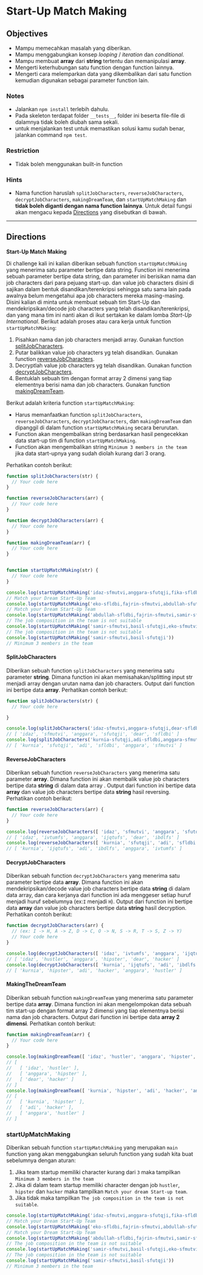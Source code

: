 # Start-Up Match Making

## Objectives

- Mampu memecahkan masalah yang diberikan.
- Mampu menggabungkan konsep _looping_ / _iteration_ dan _conditional_.
- Mampu membuat **array** dari **string** tertentu dan memanipulasi **array**.
- Mengerti keterhubungan satu function dengan function lainnya.
- Mengerti cara melemparkan data yang dikembalikan dari satu function kemudian digunakan sebagai parameter function lain.

### Notes

- Jalankan `npm install` terlebih dahulu.
- Pada skeleton terdapat folder `__tests__`, folder ini beserta file-file di dalamnya tidak boleh diubah sama sekali.
- untuk menjalankan test untuk memastikan solusi kamu sudah benar, jalankan command `npm test`.

### Restriction

- Tidak boleh menggunakan built-in function

### Hints

- Nama function haruslah `splitJobCharacters`, `reverseJobCharacters`, `decryptJobCharacters`, `makingDreamTeam`,
  dan `startUpMatchMaking` dan **tidak boleh diganti dengan nama function lainnya**. Untuk detail fungsi akan mengacu kepada [Directions](#directions) yang disebutkan di bawah.

---

## Directions

**Start-Up Match Making**

Di challenge kali ini kalian diberikan sebuah function `startUpMatchMaking` yang menerima satu parameter bertipe data string. Function ini menerima sebuah parameter bertipe data string, dan parameter ini berisikan nama dan job characters dari para pejuang start-up. dan value job characters disini di sajikan dalam bentuk disandikan/terenkripsi sehingga satu sama lain pada awalnya belum mengetahui apa job characters mereka masing-masing. Disini kalian di minta untuk membuat sebuah tim Start-Up dan mendekripsikan/decode job characters yang telah disandikan/terenkripsi, dan yang mana tim ini nanti akan di ikut sertakan ke dalam lomba _Start-Up International_. Berikut adalah proses atau cara kerja untuk function `startUpMatchMaking`:

1. Pisahkan nama dan job characters menjadi array. Gunakan function [splitJobCharacters](#SplitJobCharacters).
2. Putar balikkan value job characters yg telah disandikan. Gunakan function [reverseJobCharacters](#ReverseJobCharacters).
3. Decryptlah value job characters yg telah disandikan. Gunakan function [decryptJobCharacters](#DecryptJobCharacters).
4. Bentuklah sebuah tim dengan format array 2 dimensi yang tiap elementnya berisi nama dan job characters. Gunakan function [makingDreamTeam](#MakingTheDreamTeam).


Berikut adalah kriteria function `startUpMatchMaking`:

- Harus memanfaatkan function `splitJobCharacters`, `reverseJobCharacters`, `decryptJobCharacters`, dan `makingDreamTeam` dan dipanggil di dalam function `startUpMatchMaking` secara berurutan.
- Function akan mengembalikan string berdasarkan hasil pengecekkan data start-up tim di function `startUpMatchMaking`.
- Function akan mengembalikan string `Minimum 3 members in the team` jika data start-upnya yang sudah diolah kurang dari 3 orang.

Perhatikan contoh berikut:

```js
function splitJobCharacters(str) {
  // Your code here
}

function reverseJobCharacters(arr) {
  // Your code here
}

function decryptJobCharacters(arr) {
  // Your code here
}

function makingDreamTeam(arr) {
  // Your code here
}


function startUpMatchMaking(str) {
  // Your code here
}

console.log(startUpMatchMaking('idaz-sfmutvi,anggara-sfutqji,fika-sfldbi'))
// Match your Dream Start-Up Team
console.log(startUpMatchMaking('eko-sfldbi,fajrin-sfmutvi,abdullah-sfutqji,anggara-sfutqji'))
// Match your Dream Start-Up Team
console.log(startUpMatchMaking('abdullah-sfldbi,fajrin-sfmutvi,samir-sfldbi,eko-sfmutvi,basil-sfmutvi'))
// The job composition in the team is not suitable
console.log(startUpMatchMaking('samir-sfmutvi,basil-sfutqji,eko-sfmutvi'))
// The job composition in the team is not suitable
console.log(startUpMatchMaking('samir-sfmutvi,basil-sfutqji'))
// Minimum 3 members in the team
```

#### SplitJobCharacters


Diberikan sebuah function `splitJobCharacters` yang menerima satu parameter **string**. Dimana function ini akan memisahakan/splitting input str menjadi array dengan urutan nama dan job characters. Output dari function ini bertipe data **array**. Perhatikan contoh berikut:


```js
function splitJobCharacters(str) {
  // Your code here

}

console.log(splitJobCharacters('idaz-sfmutvi,anggara-sfutqji,dear-sfldbi'));
// [ 'idaz', 'sfmutvi', 'anggara', 'sfutqji', 'dear', 'sfldbi' ]
console.log(splitJobCharacters('kurnia-sfutqji,adi-sfldbi,anggara-sfmutvi'));
// [ 'kurnia', 'sfutqji', 'adi', 'sfldbi', 'anggara', 'sfmutvi' ]
```

#### ReverseJobCharacters

Diberikan sebuah function `reverseJobCharacters` yang menerima satu parameter **array**. Dimana function ini akan membalik value job characters bertipe data **string** di dalam data array . Output dari function ini bertipe data **array** dan value job characters bertipe data **string** hasil reversing. Perhatikan contoh berikut:

```js
function reverseJobCharacters(arr) {
  // Your code here
}

console.log(reverseJobCharacters([ 'idaz', 'sfmutvi', 'anggara', 'sfutqji', 'dear', 'sfldbi' ]));
// [ 'idaz', 'ivtumfs', 'anggara', 'ijqtufs', 'dear', 'ibdlfs' ]
console.log(reverseJobCharacters([ 'kurnia', 'sfutqji', 'adi', 'sfldbi', 'anggara', 'sfmutvi' ]));
// [ 'kurnia', 'ijqtufs', 'adi', 'ibdlfs', 'anggara', 'ivtumfs' ]
```

#### DecryptJobCharacters

Diberikan sebuah function `decryptJobCharacters` yang menerima satu parameter bertipe data **array**. Dimana function ini akan mendekripsikan/decode value job characters bertipe data **string** di dalam data array, dan cara kerjanya dari function ini ada menggeser setiap huruf menjadi huruf sebelumnya (ex:`I` menjadi `H`). Output dari function ini bertipe data **array** dan value job characters bertipe data **string** hasil decryption. Perhatikan contoh berikut:

```js
function decryptJobCharacters(arr) {
  // (ex: I -> H, A -> Z, D -> C, O -> N, S -> R, T -> S, Z -> Y)
  // Your code here
}

console.log(decryptJobCharacters([ 'idaz', 'ivtumfs', 'anggara', 'ijqtufs', 'dear', 'ibdlfs' ]));
// [ 'idaz', 'hustler', 'anggara', 'hipster', 'dear', 'hacker' ]
console.log(decryptJobCharacters([ 'kurnia', 'ijqtufs', 'adi', 'ibdlfs', 'anggara', 'ivtumfs' ]));
// [ 'kurnia', 'hipster', 'adi', 'hacker', 'anggara', 'hustler' ]
```

#### MakingTheDreamTeam

Diberikan sebuah function `makingDreamTeam` yang menerima satu parameter bertipe data **array**. Dimana function ini akan mengelompokan data sebuah tim start-up dengan format array 2 dimensi yang tiap elementnya berisi nama dan job characters. Output dari function ini bertipe data **array 2 dimensi**. Perhatikan contoh berikut:

```js
function makingDreamTeam(arr) {
  // Your code here
}

console.log(makingDreamTeam([ 'idaz', 'hustler', 'anggara', 'hipster', 'dear', 'hacker' ]));
// [
//   [ 'idaz', 'hustler' ],
//   [ 'anggara', 'hipster' ],
//   [ 'dear', 'hacker' ]
// ]
console.log(makingDreamTeam([ 'kurnia', 'hipster', 'adi', 'hacker', 'anggara', 'hustler' ]));
// [
//   [ 'kurnia', 'hipster' ],
//   [ 'adi', 'hacker' ],
//   [ 'anggara', 'hustler' ]
// ]
```

### startUpMatchMaking

Diberikan sebuah function `startUpMatchMaking` yang merupakan `main` function yang akan menggabungkan seluruh function yang sudah kita buat sebelumnya dengan aturan:

1. Jika team startup memiliki character kurang dari `3` maka tampilkan `Minimum 3 members in the team` 
2. Jika di dalam team startup memiliki character dengan job `hustler`, `hipster` dan `hacker` maka tampilkan `Match your dream Start-up team`.
3. Jika tidak maka tampilkan `The job composition in the team is not suitable`.

```js
console.log(startUpMatchMaking('idaz-sfmutvi,anggara-sfutqji,fika-sfldbi'))
// Match your Dream Start-Up Team
console.log(startUpMatchMaking('eko-sfldbi,fajrin-sfmutvi,abdullah-sfutqji,anggara-sfutqji'))
// Match your Dream Start-Up Team
console.log(startUpMatchMaking('abdullah-sfldbi,fajrin-sfmutvi,samir-sfldbi,eko-sfmutvi,basil-sfmutvi'))
// The job composition in the team is not suitable
console.log(startUpMatchMaking('samir-sfmutvi,basil-sfutqji,eko-sfmutvi'))
// The job composition in the team is not suitable
console.log(startUpMatchMaking('samir-sfmutvi,basil-sfutqji'))
// Minimum 3 members in the team
```
  